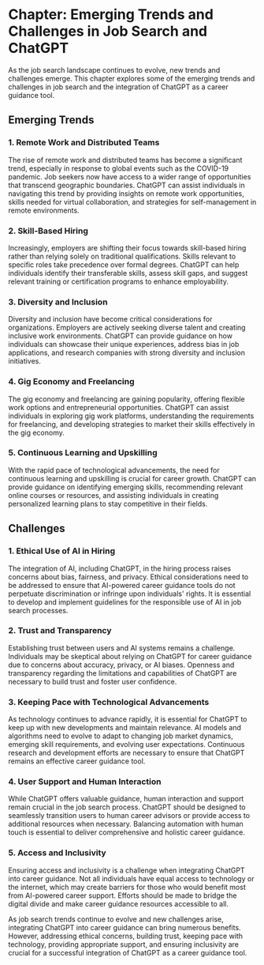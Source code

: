 Chapter: Emerging Trends and Challenges in Job Search and ChatGPT
=================================================================

As the job search landscape continues to evolve, new trends and challenges emerge. This chapter explores some of the emerging trends and challenges in job search and the integration of ChatGPT as a career guidance tool.

**Emerging Trends**
-------------------

### 1. Remote Work and Distributed Teams

The rise of remote work and distributed teams has become a significant trend, especially in response to global events such as the COVID-19 pandemic. Job seekers now have access to a wider range of opportunities that transcend geographic boundaries. ChatGPT can assist individuals in navigating this trend by providing insights on remote work opportunities, skills needed for virtual collaboration, and strategies for self-management in remote environments.

### 2. Skill-Based Hiring

Increasingly, employers are shifting their focus towards skill-based hiring rather than relying solely on traditional qualifications. Skills relevant to specific roles take precedence over formal degrees. ChatGPT can help individuals identify their transferable skills, assess skill gaps, and suggest relevant training or certification programs to enhance employability.

### 3. Diversity and Inclusion

Diversity and inclusion have become critical considerations for organizations. Employers are actively seeking diverse talent and creating inclusive work environments. ChatGPT can provide guidance on how individuals can showcase their unique experiences, address bias in job applications, and research companies with strong diversity and inclusion initiatives.

### 4. Gig Economy and Freelancing

The gig economy and freelancing are gaining popularity, offering flexible work options and entrepreneurial opportunities. ChatGPT can assist individuals in exploring gig work platforms, understanding the requirements for freelancing, and developing strategies to market their skills effectively in the gig economy.

### 5. Continuous Learning and Upskilling

With the rapid pace of technological advancements, the need for continuous learning and upskilling is crucial for career growth. ChatGPT can provide guidance on identifying emerging skills, recommending relevant online courses or resources, and assisting individuals in creating personalized learning plans to stay competitive in their fields.

**Challenges**
--------------

### 1. Ethical Use of AI in Hiring

The integration of AI, including ChatGPT, in the hiring process raises concerns about bias, fairness, and privacy. Ethical considerations need to be addressed to ensure that AI-powered career guidance tools do not perpetuate discrimination or infringe upon individuals' rights. It is essential to develop and implement guidelines for the responsible use of AI in job search processes.

### 2. Trust and Transparency

Establishing trust between users and AI systems remains a challenge. Individuals may be skeptical about relying on ChatGPT for career guidance due to concerns about accuracy, privacy, or AI biases. Openness and transparency regarding the limitations and capabilities of ChatGPT are necessary to build trust and foster user confidence.

### 3. Keeping Pace with Technological Advancements

As technology continues to advance rapidly, it is essential for ChatGPT to keep up with new developments and maintain relevance. AI models and algorithms need to evolve to adapt to changing job market dynamics, emerging skill requirements, and evolving user expectations. Continuous research and development efforts are necessary to ensure that ChatGPT remains an effective career guidance tool.

### 4. User Support and Human Interaction

While ChatGPT offers valuable guidance, human interaction and support remain crucial in the job search process. ChatGPT should be designed to seamlessly transition users to human career advisors or provide access to additional resources when necessary. Balancing automation with human touch is essential to deliver comprehensive and holistic career guidance.

### 5. Access and Inclusivity

Ensuring access and inclusivity is a challenge when integrating ChatGPT into career guidance. Not all individuals have equal access to technology or the internet, which may create barriers for those who would benefit most from AI-powered career support. Efforts should be made to bridge the digital divide and make career guidance resources accessible to all.

As job search trends continue to evolve and new challenges arise, integrating ChatGPT into career guidance can bring numerous benefits. However, addressing ethical concerns, building trust, keeping pace with technology, providing appropriate support, and ensuring inclusivity are crucial for a successful integration of ChatGPT as a career guidance tool.
